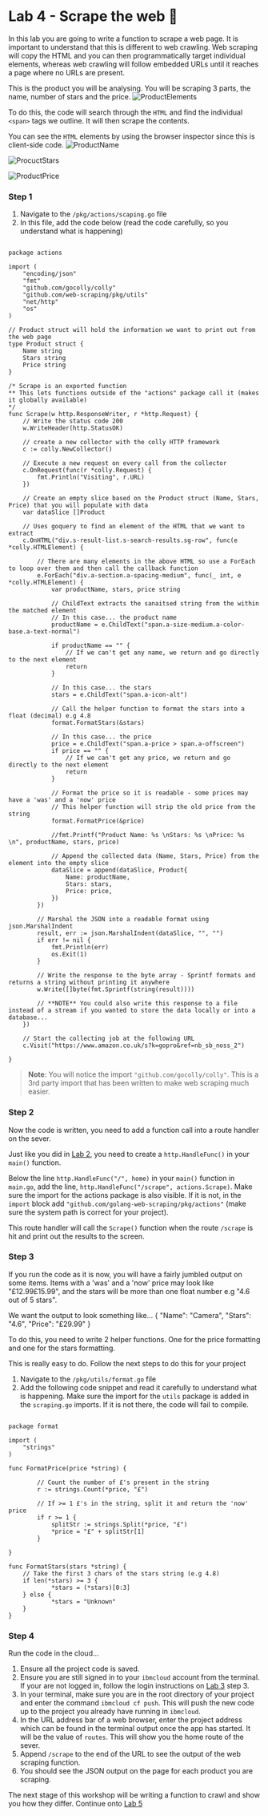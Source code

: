 # Lab 4 - Scrape the web :page_facing_up:

In this lab you are going to write a function to scrape a web page. It is important to understand that this is different to web crawling. Web scraping will copy the HTML and you can then programmatically target individual elements, whereas web crawling will follow embedded URLs until it reaches a page where no URLs are present.

This is the product you will be analysing. You will be scraping 3 parts, the name, number of stars and the price.
![ProductElements](../images/ProductElements.png)

To do this, the code will search through the `HTML` and find the individual `<span>` tags we outline. It will then scrape the contents.

You can see the `HTML` elements by using the browser inspector since this is client-side code.
![ProductName](../images/ProductName.png)


![ProcuctStars](../images/ProductStars.png)


![ProductPrice](../images/ProductPrice.png)

### Step 1

1. Navigate to the `/pkg/actions/scaping.go` file
2. In this file, add the code below (read the code carefully, so you understand what is happening)

```golang

package actions

import (
	"encoding/json"
	"fmt"
	"github.com/gocolly/colly"
	"github.com/web-scraping/pkg/utils"
	"net/http"
	"os"
)

// Product struct will hold the information we want to print out from the web page
type Product struct {
	Name string
	Stars string
	Price string
}

/* Scrape is an exported function
** This lets functions outside of the "actions" package call it (makes it globally available)
*/ 
func Scrape(w http.ResponseWriter, r *http.Request) {
	// Write the status code 200
	w.WriteHeader(http.StatusOK)

	// create a new collector with the colly HTTP framework
	c := colly.NewCollector()

	// Execute a new request on every call from the collector
	c.OnRequest(func(r *colly.Request) {
		fmt.Println("Visiting", r.URL)
	})

	// Create an empty slice based on the Product struct (Name, Stars, Price) that you will populate with data
	var dataSlice []Product

	// Uses goquery to find an element of the HTML that we want to extract
	c.OnHTML("div.s-result-list.s-search-results.sg-row", func(e *colly.HTMLElement) {

		// There are many elements in the above HTML so use a ForEach to loop over them and then call the callback function
		e.ForEach("div.a-section.a-spacing-medium", func(_ int, e *colly.HTMLElement) {
			var productName, stars, price string

			// ChildText extracts the sanaitsed string from the within the matched element
			// In this case... the product name
			productName = e.ChildText("span.a-size-medium.a-color-base.a-text-normal")

			if productName == "" {
				// If we can't get any name, we return and go directly to the next element
				return
			}

			// In this case... the stars
			stars = e.ChildText("span.a-icon-alt")

			// Call the helper function to format the stars into a float (decimal) e.g 4.8
			format.FormatStars(&stars)

			// In this case... the price
			price = e.ChildText("span.a-price > span.a-offscreen")
			if price == "" {
				// If we can't get any price, we return and go directly to the next element
				return
			}

			// Format the price so it is readable - some prices may have a 'was' and a 'now' price
			// This helper function will strip the old price from the string
			format.FormatPrice(&price)

			//fmt.Printf("Product Name: %s \nStars: %s \nPrice: %s \n", productName, stars, price)

			// Append the collected data (Name, Stars, Price) from the element into the empty slice
			dataSlice = append(dataSlice, Product{
				Name: productName,
				Stars: stars,
				Price: price,
			})
		})

		// Marshal the JSON into a readable format using json.MarshalIndent
		result, err := json.MarshalIndent(dataSlice, "", "")
		if err != nil {
			fmt.Println(err)
			os.Exit(1)
		}

		// Write the response to the byte array - Sprintf formats and returns a string without printing it anywhere
		w.Write([]byte(fmt.Sprintf(string(result))))

		// **NOTE** You could also write this response to a file instead of a stream if you wanted to store the data locally or into a database...
	})

	// Start the collecting job at the following URL
	c.Visit("https://www.amazon.co.uk/s?k=gopro&ref=nb_sb_noss_2")

}

```

> **Note**: You will notice the import `"github.com/gocolly/colly"`. This is a 3rd party import that has been written to make web scraping much easier.

### Step 2

Now the code is written, you need to add a function call into a route handler on the sever.

Just like you did in [Lab 2](./lab-2.md), you need to create a `http.HandleFunc()` in your `main()` function.

Below the line `http.HandleFunc("/", home)` in your `main()` function in `main.go`, add the line, `http.HandleFunc("/scrape", actions.Scrape)`. Make sure the import for the actions package is also visible. If it is not, in the `import` block  add `"github.com/golang-web-scraping/pkg/actions"` (make sure the system path is correct for your project).

This route handler will call the `Scrape()` function when the route `/scrape` is hit and print out the results to the screen.

### Step 3

If you run the code as it is now, you will have a fairly jumbled output on some items. Items with a 'was' and a 'now' price may look like "£12.99£15.99", and the stars will be more than one float number e.g  "4.6 out of 5 stars".
 
We want the output to look something like...
{
"Name": "Camera",
"Stars": "4.6",
"Price": "£29.99"
}

To do this, you need to write 2 helper functions. One for the price formatting and one for the stars formatting.

This is really easy to do. Follow the next steps to do this for your project
1. Navigate to the `/pkg/utils/format.go` file
2. Add the following code snippet and read it carefully to understand what is happening. Make sure the import for the `utils` package is added in the `scraping.go` imports. If it is not there, the code will fail to compile. 

```golang

package format

import (
	"strings"
)

func FormatPrice(price *string) {
    
        // Count the number of £'s present in the string 
    	r := strings.Count(*price, "£")
    
    	// If >= 1 £'s in the string, split it and return the 'now' price
    	if r >= 1 {
        	splitStr := strings.Split(*price, "£")
        	*price = "£" + splitStr[1]
        }

}

func FormatStars(stars *string) {
    // Take the first 3 chars of the stars string (e.g 4.8)
    if len(*stars) >= 3 {
    		*stars = (*stars)[0:3]
    } else {
    		*stars = "Unknown"
    }
}

```
### Step 4

Run the code in the cloud...

1. Ensure all the project code is saved.
2. Ensure you are still signed in to your `ibmcloud` account from the terminal. If your are not logged in, follow the login instructions on [Lab 3](./lab-3.md) step 3.
2. In your terminal, make sure you are in the root directory of your project and enter the command `ibmcloud cf push`. This will push the new code up to the project you already have running in `ibmcloud`.
3. In the URL address bar of a web browser, enter the project address which can be found in the terminal output once the app has started. It will be the value of `routes`. This will show you the home route of the sever.
4. Append `/scrape` to the end of the URL to see the output of the web scraping function.
5. You should see the JSON output on the page for each product you are scraping.

The next stage of this workshop will be writing a function to crawl and show you how they differ. Continue onto [Lab 5](./lab-5.md)